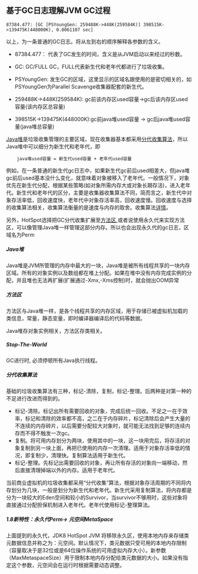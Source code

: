 ## 基于GC日志理解JVM GC过程




```
87384.477: [GC [PSYoungGen: 259488K->448K(259584K)] 398515K->139475K(448000K), 0.0061107 sec]

```

以上，为一条普通的GC日志。将从左到右的顺序解释各参数的含义。

+ 87384.477： 代表了GC发生的时间，含义是从JVM启动以来经过的秒数。

+ GC: GC/FULL GC，FULL代表新生代和老年代都进行了垃圾收集。


+ PSYoungGen: 发生GC的区域，这里显示的区域名跟使用的是密切相关的，如PSYoungGen为Parallel Scavenge收集器配套的新生代。

+ 259488K->448K(259584K): gc前该内存区used容量->gc后该内存区used容量(该内存区总容量)

+ 398515K->139475K(448000K):gc前java堆used容量 -> gc后java堆used容量(java堆总容量)

[Java堆](#Java_Heap)是垃圾收集管理的主要区域，现在收集器基本都采用[分代收集算法](#generational_collection)，所以Java堆中可以细分为新生代和老年代，即

```
	java堆used容量 = 新生代used容量 + 老年代used容量
```

例如，在一条普通的新生代gc日志中，如果新生代gc前后used相差大，但java堆gc前后used基本没什么变化，就意味着对象被移入了老年代。一般情况下，对象优先在新生代分配，根据某些策略(如对象所需内存大或对象长期存活)，进入老年代。新生代和老年代的区分，主要是收集器收集算法不同，简而言之，新生代中对象存活率低，回收速度快，老年代中对象存活率高，回收速度慢。回收速度与选择的收集算法相关，收集算法衡量的是速度与内存的取舍。收集算法[详情](#generational_collection)。

另外，HotSpot选择把GC分代收集扩展至[方法区](#Method_Area),或者说使用永久代来实现方法区，可以像管理Java堆一样管理这部分内存。所以也会出现永久代的gc日志，区域名为Perm

<h5 id='Java_Heap'>Java堆</h5>

Java堆是JVM所管理的内存中最大的一块，Java堆是被所有线程共享的一块内存区域。所有的对象实例以及数组都在堆上分配。如果在堆中没有内存完成实例的分配，并且堆也无法再扩展(扩展通过-Xmx,-Xms控制)时，就会抛出OOM异常

<h5 id='Method_Area'>方法区</h5>

方法区与Java堆一样，是各个线程共享的内存区域，用于存储已被虚拟机加载的类信息，常量，静态变量，即时编译器编译后的代码等数据。

Java堆存对象实例相关，方法区存类相关。

<h5 id='STW'>Stop-The-World</h5>

GC进行时, 必须停顿所有Java执行线程。

<h5 id='generational_collection'>分代收集算法</h5>

基础的垃圾收集算法有三种，标记-清除，复制，标记-整理。后两种是对第一种的不足进行改进而得到的。

+ 标记-清除。标记出所有需要回收的对象，完成后统一回收。不足之一在于效率，标记和清除的效率都不高，之二在于内存碎片，标记清除后会产生大量的不连续的内存碎片，以后需要分配较大对象时，就可能无法找到足够的连续内存而不得不触发一次gc。
+ 复制。将可用内存划分为两块，使用其中的一块，这一块用完后，将存活的对象复制到另一块上面，再把已使用的内存一次清理。适用于对象存活率低的情况，即复制少，清理快。复制算法适用于新生代。
+ 标记-整理。先标记出需要回收的对象，再让所有存活的对象向一端移动，然后直接清理掉端以外的内存。适用于老年代。

当前商业虚拟机的垃圾收集都采用“分代收集”算法，根据对象存活周期的不同将内存划分为几块，一般是划分为新生代和老年代。新生代采用复制算法，将内存都是分为一块较大的Eden空间和较小的Survivor，当survivor不够用时，这些对象将直接通过分配担保机制进入老年代。老年代使用标记-整理算法。


##### 1.8新特性：永久代Perm-> 元空间MetaSpace

上面提到的永久代，JDK8 HotSpot JVM 将移除永久区，使用本地内存来存储类元数据信息并称之为：元空间。默认情况下，类元数据只受可用的本地内存限制（容量取决于是32位或是64位操作系统的可用虚拟内存大小）。新参数（MaxMetaspaceSize）用于限制本地内存分配给类元数据的大小。如果没有指定这个参数，元空间会在运行时根据需要动态调整。